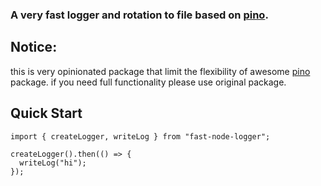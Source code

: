 ### A very fast logger and rotation to file based on [pino](https://www.npmjs.com/package/pino).

## Notice:

this is very opinionated package that limit the flexibility of awesome [pino](https://www.npmjs.com/package/pino) package. if you need full functionality please use original package.

## Quick Start

```
import { createLogger, writeLog } from "fast-node-logger";

createLogger().then(() => {
  writeLog("hi");
});
```
